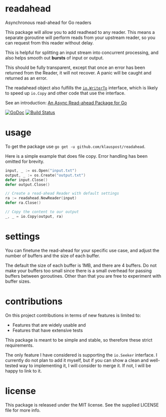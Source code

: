 # readahead
Asynchronous read-ahead for Go readers

This package will allow you to add readhead to any reader. This means a separate goroutine will perform reads from your upstream reader, so you can request from this reader without delay.

This is helpful for splitting an input stream into concurrent processing, and also helps smooth out **bursts** of input or output.

This should be fully transparent, except that once an error has been returned from the Reader, it will not recover. A panic will be caught and returned as an error.

The readahead object also fulfills the [`io.WriterTo`](https://golang.org/pkg/io/#WriterTo) interface, which is likely to speed up `io.Copy` and other code that use the interface.

See an introduction: [An Async Read-ahead Package for Go](https://blog.klauspost.com/an-async-read-ahead-package-for-go/)

[![GoDoc][1]][2] [![Build Status][3]][4]

[1]: https://godoc.org/github.com/klauspost/readahead?status.svg
[2]: https://godoc.org/github.com/klauspost/readahead
[3]: https://travis-ci.org/klauspost/readahead.svg
[4]: https://travis-ci.org/klauspost/readahead

# usage

To get the package use `go get -u github.com/klauspost/readahead`.

Here is a simple example that does file copy. Error handling has been omitted for brevity.
```Go
input, _ := os.Open("input.txt")
output, _ := os.Create("output.txt")
defer input.Close()
defer output.Close()

// Create a read-ahead Reader with default settings
ra := readahead.NewReader(input)
defer ra.Close()

// Copy the content to our output
_, _ = io.Copy(output, ra)
```

# settings

You can finetune the read-ahead for your specific use case, and adjust the number of buffers and the size of each buffer.

The default the size of each buffer is 1MB, and there are 4 buffers. Do not make your buffers too small since there is a small overhead for passing buffers between goroutines. Other than that you are free to experiment with buffer sizes.

# contributions

On this project contributions in terms of new features is limited to:

* Features that are widely usable and
* Features that have extensive tests

This package is meant to be simple and stable, so therefore these strict requirements.

The only feature I have considered is supporting the `io.Seeker` interface. I currently do not plan to add it myself, but if you can show a clean and well-tested way to implementing it, I will consider to merge it. If not, I will be happy to link to it.

# license

This package is released under the MIT license. See the supplied LICENSE file for more info.
